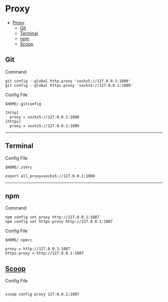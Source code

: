 # Proxy

- [Proxy](#proxy)
  - [Git](#git)
  - [Terminal](#terminal)
  - [npm](#npm)
  - [Scoop](#scoop)

## Git

Command

```shell
git config --global http.proxy 'socks5://127.0.0.1:1080'
git config --global https.proxy 'socks5://127.0.0.1:1080'
```

Config File

```shell
$HOME/.gitconfig
```

```shell
[http]
  proxy = socks5://127.0.0.1:1080
[https]
  proxy = socks5://127.0.0.1:1080
```

---

## Terminal

Config File

```shell
$HOME/.zshrc
```

```shell
export all_proxy=socks5://127.0.0.1:1080
```

---

## npm

Command

```shell
npm config set proxy http://127.0.0.1:1087
npm config set https-proxy http://127.0.0.1:1087
```

Config File

```shell
$HOME/.npmrc
```

```shell
proxy = http://127.0.0.1:1087
https-proxy = http://127.0.0.1:1087
```

## [Scoop](https://github.com/lukesampson/scoop/wiki/Using-Scoop-behind-a-proxy)

Config File

```shell

```

```shell
scoop config proxy 127.0.0.1:1087
```
